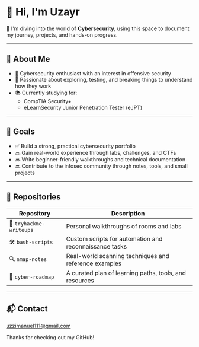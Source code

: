 # 👋 Hi, I'm Uzayr

🎯 I'm diving into the world of **Cybersecurity**, using this space to document my journey, projects, and hands-on progress.

---

## 🧠 About Me

- 🔐 Cybersecurity enthusiast with an interest in offensive security
- 🧪 Passionate about exploring, testing, and breaking things to understand how they work
- 📚 Currently studying for:
  - CompTIA Security+
  - eLearnSecurity Junior Penetration Tester (eJPT)

---

## 🎯 Goals

- ✅ Build a strong, practical cybersecurity portfolio
- 🔜 Gain real-world experience through labs, challenges, and CTFs
- 🔜 Write beginner-friendly walkthroughs and technical documentation
- 🔜 Contribute to the infosec community through notes, tools, and small projects

---

## 📁 Repositories

| Repository              | Description                                             |
|-------------------------|---------------------------------------------------------|
| 🧪 `tryhackme-writeups` | Personal walkthroughs of rooms and labs                 |
| 🛠️ `bash-scripts`       | Custom scripts for automation and reconnaissance tasks  |
| 🔍 `nmap-notes`         | Real-world scanning techniques and reference examples   |
| 📘 `cyber-roadmap`      | A curated plan of learning paths, tools, and resources  |

---

## 📬 Contact

uzzimanuel111@gmail.com

Thanks for checking out my GitHub!
